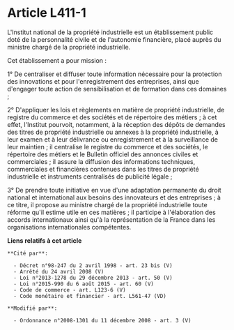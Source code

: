 # Article L411-1

L'Institut national de la propriété industrielle est un établissement public doté de la personnalité civile et de l'autonomie
financière, placé auprès du ministre   chargé de la propriété industrielle. 

Cet établissement a pour mission : 

1° De centraliser et diffuser toute information nécessaire pour la protection des innovations et pour l'enregistrement des
entreprises, ainsi que d'engager toute action de sensibilisation et de formation dans ces domaines ; 

2° D'appliquer les lois et règlements en matière de propriété industrielle, de registre du commerce et des sociétés et de
répertoire des métiers ; à cet effet, l'Institut pourvoit, notamment, à la réception des dépôts de demandes des titres de
propriété industrielle ou annexes à la propriété industrielle, à leur examen et à leur délivrance ou enregistrement et à la
surveillance de leur maintien ; il centralise le registre du commerce et des sociétés, le répertoire des métiers et le
Bulletin officiel des annonces civiles et commerciales ; il assure la diffusion des informations techniques, commerciales et
financières contenues dans les titres de propriété industrielle et instruments centralisés de publicité légale ; 

3° De prendre toute initiative en vue d'une adaptation permanente du droit national et international aux besoins des
innovateurs et des entreprises ; à ce titre, il propose au ministre chargé de la propriété industrielle toute réforme qu'il
estime utile en ces matières ; il participe à l'élaboration des accords internationaux ainsi qu'à la représentation de la
France dans les organisations internationales compétentes.

**Liens relatifs à cet article**

	**Cité par**:

	  - Décret n°98-247 du 2 avril 1998 - art. 23 bis (V)
	  - Arrêté du 24 avril 2008 (V)
	  - Loi n°2013-1278 du 29 décembre 2013 - art. 50 (V)
	  - Loi n°2015-990 du 6 août 2015 - art. 60 (V)
	  - Code de commerce - art. L123-6 (V)
	  - Code monétaire et financier - art. L561-47 (VD)

	**Modifié par**:

	  - Ordonnance n°2008-1301 du 11 décembre 2008 - art. 3 (V)

